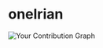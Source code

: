 # onelrian
![Your Contribution Graph](https://github-readme-stats.vercel.app/api?username=onelrian&show_icons=true&hide_title=true&count_private=true&hide=prs&theme=radical)
